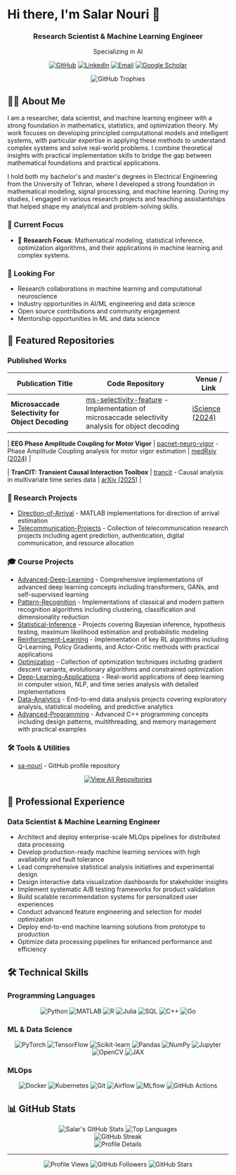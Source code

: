 # Hi there, I'm Salar Nouri 👋

<div align="center">
<!--   <img src="https://github.com/sa-nouri/sa-nouri/blob/main/profile.jpg" alt="Salar Nouri" width="200" style="border-radius: 50%;"/> -->
  
  <h3>Research Scientist & Machine Learning Engineer</h3>
  <p>Specializing in AI</p>
  
  [![GitHub](https://img.shields.io/badge/GitHub-181717?style=for-the-badge&logo=github&logoColor=white)](https://github.com/sa-nouri)
  [![LinkedIn](https://img.shields.io/badge/LinkedIn-0077B5?style=for-the-badge&logo=linkedin&logoColor=white)](https://www.linkedin.com/in/salar-nouri/)
  [![Email](https://img.shields.io/badge/Email-D14836?style=for-the-badge&logo=gmail&logoColor=white)](mailto:salr.nouri@gmail.com)
  [![Google Scholar](https://img.shields.io/badge/Google_Scholar-4285F4?style=for-the-badge&logo=google-scholar&logoColor=white)](https://scholar.google.com/citations?user=s-7sR8MAAAAJ&hl=en&authuser=1)
</div>

<div align="center">
  <img src="https://github-profile-trophy.vercel.app/?username=sa-nouri&theme=tokyonight&row=1&column=7&no-frame=true" alt="GitHub Trophies" />
</div>

## 👨‍💻 About Me

I am a researcher, data scientist, and machine learning engineer with a strong foundation in mathematics, statistics, and optimization theory. My work focuses on developing principled computational models and intelligent systems, with particular expertise in applying these methods to understand complex systems and solve real-world problems. I combine theoretical insights with practical implementation skills to bridge the gap between mathematical foundations and practical applications.

I hold both my bachelor's and master's degrees in Electrical Engineering from the University of Tehran, where I developed a strong foundation in mathematical modeling, signal processing, and machine learning. During my studies, I engaged in various research projects and teaching assistantships that helped shape my analytical and problem-solving skills.

### 🎯 Current Focus

- 🔭 **Research Focus**: Mathematical modeling, statistical inference, optimization algorithms, and their applications in machine learning and complex systems.


### 🤝 Looking For

- Research collaborations in machine learning and computational neuroscience
- Industry opportunities in AI/ML engineering and data science
- Open source contributions and community engagement
- Mentorship opportunities in ML and data science

## 🚀 Featured Repositories

### Published Works

| Publication Title | Code Repository | Venue / Link |
| ---------------- | --------------- | ------------ |
| **Microsaccade Selectivity for Object Decoding** | [ms-selectivity-feature](https://github.com/sa-nouri/ms-selectivity-feature) - Implementation of microsaccade selectivity analysis for object decoding | [iScience (2024)](https://doi.org/10.1016/j.isci.2024.111584) |

| **EEG Phase Amplitude Coupling for Motor Vigor** | [pacnet-neuro-vigor](https://github.com/sa-nouri/pacnet-neuro-vigor) - Phase Amplitude Coupling analysis for motor vigor estimation | [medRxiv (2024)](https://doi.org/10.1101/2024.02.20.24303077) |

| **TranCIT: Transient Causal Interaction Toolbox** | [trancit](https://github.com/CMC-lab/TranCIT) - Causal analysis in multivariate time series data | [arXiv (2025)](https://arxiv.org/abs/2509.00602) |

### 🔬 Research Projects

- [Direction-of-Arrival](https://github.com/sa-nouri/Direction-of-Arrival) - MATLAB implementations for direction of arrival estimation
- [Telecommunication-Projects](https://github.com/sa-nouri/Telecommunication-Projects) - Collection of telecommunication research projects including agent prediction, authentication, digital communication, and resource allocation

### 🎓 Course Projects

- [Advanced-Deep-Learning](https://github.com/sa-nouri/Advanced-Deep-Learning) - Comprehensive implementations of advanced deep learning concepts including transformers, GANs, and self-supervised learning
- [Pattern-Recognition](https://github.com/sa-nouri/Pattern-Recognition) - Implementations of classical and modern pattern recognition algorithms including clustering, classification and dimensionality reduction
- [Statistical-Inference](https://github.com/sa-nouri/Statistical-Inference) - Projects covering Bayesian inference, hypothesis testing, maximum likelihood estimation and probabilistic modeling
- [Reinforcement-Learning](https://github.com/sa-nouri/Reinforcement-Learning) - Implementation of key RL algorithms including Q-Learning, Policy Gradients, and Actor-Critic methods with practical applications
- [Optimization](https://github.com/sa-nouri/Optimization) - Collection of optimization techniques including gradient descent variants, evolutionary algorithms and constrained optimization
- [Deep-Learning-Applications](https://github.com/sa-nouri/Deep-Learning-Applications) - Real-world applications of deep learning in computer vision, NLP, and time series analysis with detailed implementations
- [Data-Analytics](https://github.com/sa-nouri/Data-Analytics) - End-to-end data analysis projects covering exploratory analysis, statistical modeling, and predictive analytics
- [Advanced-Programming](https://github.com/sa-nouri/Advanced-Programming) - Advanced C++ programming concepts including design patterns, multithreading, and memory management with practical examples

### 🛠️ Tools & Utilities

<!-- - [sa-nouri.github.io](https://github.com/sa-nouri/sa-nouri.github.io) - Personal website and blog -->
- [sa-nouri](https://github.com/sa-nouri/sa-nouri) - GitHub profile repository

<div align="center">
  <a href="https://github.com/sa-nouri?tab=repositories">
    <img src="https://img.shields.io/badge/View_All_Repositories-181717?style=for-the-badge&logo=github&logoColor=white" alt="View All Repositories"/>
  </a>
</div>

## 💼 Professional Experience

### Data Scientist & Machine Learning Engineer

- Architect and deploy enterprise-scale MLOps pipelines for distributed data processing
- Develop production-ready machine learning services with high availability and fault tolerance
- Lead comprehensive statistical analysis initiatives and experimental design
- Design interactive data visualization dashboards for stakeholder insights
- Implement systematic A/B testing frameworks for product validation
- Build scalable recommendation systems for personalized user experiences
- Conduct advanced feature engineering and selection for model optimization
- Deploy end-to-end machine learning solutions from prototype to production
- Optimize data processing pipelines for enhanced performance and efficiency

## 🛠️ Technical Skills

### Programming Languages

<div align="center">
  <img src="https://img.shields.io/badge/Python-3776AB?style=for-the-badge&logo=python&logoColor=white" alt="Python"/>
  <img src="https://img.shields.io/badge/MATLAB-0076A8?style=for-the-badge&logo=mathworks&logoColor=white" alt="MATLAB"/>
  <img src="https://img.shields.io/badge/R-276DC3?style=for-the-badge&logo=r&logoColor=white" alt="R"/>
  <img src="https://img.shields.io/badge/Julia-9558B2?style=for-the-badge&logo=julia&logoColor=white" alt="Julia"/>
  <img src="https://img.shields.io/badge/SQL-4479A1?style=for-the-badge&logo=mysql&logoColor=white" alt="SQL"/>
  <img src="https://img.shields.io/badge/C++-00599C?style=for-the-badge&logo=cplusplus&logoColor=white" alt="C++"/>
  <img src="https://img.shields.io/badge/Go-00ADD8?style=for-the-badge&logo=go&logoColor=white" alt="Go"/>
</div>

### ML & Data Science

<div align="center">
  <img src="https://img.shields.io/badge/PyTorch-EE4C2C?style=for-the-badge&logo=pytorch&logoColor=white" alt="PyTorch"/>
  <img src="https://img.shields.io/badge/TensorFlow-FF6F00?style=for-the-badge&logo=tensorflow&logoColor=white" alt="TensorFlow"/>
  <img src="https://img.shields.io/badge/Scikit--Learn-F7931E?style=for-the-badge&logo=scikit-learn&logoColor=white" alt="Scikit-learn"/>
  <img src="https://img.shields.io/badge/Pandas-150458?style=for-the-badge&logo=pandas&logoColor=white" alt="Pandas"/>
  <img src="https://img.shields.io/badge/NumPy-013243?style=for-the-badge&logo=numpy&logoColor=white" alt="NumPy"/>
  <img src="https://img.shields.io/badge/Jupyter-F37626?style=for-the-badge&logo=jupyter&logoColor=white" alt="Jupyter"/>
  <img src="https://img.shields.io/badge/OpenCV-5C3EE8?style=for-the-badge&logo=opencv&logoColor=white" alt="OpenCV"/>
  <img src="https://img.shields.io/badge/JAX-A42E2B?style=for-the-badge&logo=jax&logoColor=white" alt="JAX"/>
</div>

### MLOps

<div align="center">
  <img src="https://img.shields.io/badge/Docker-2496ED?style=for-the-badge&logo=docker&logoColor=white" alt="Docker"/>
  <img src="https://img.shields.io/badge/Kubernetes-326CE5?style=for-the-badge&logo=kubernetes&logoColor=white" alt="Kubernetes"/>
  <img src="https://img.shields.io/badge/Git-F05032?style=for-the-badge&logo=git&logoColor=white" alt="Git"/>
  <img src="https://img.shields.io/badge/Airflow-017CEE?style=for-the-badge&logo=apache-airflow&logoColor=white" alt="Airflow"/>
  <img src="https://img.shields.io/badge/MLflow-019733?style=for-the-badge&logo=mlflow&logoColor=white" alt="MLflow"/>
  <img src="https://img.shields.io/badge/GitHub_Actions-2088FF?style=for-the-badge&logo=github-actions&logoColor=white" alt="GitHub Actions"/>
</div>

## 📊 GitHub Stats

<div align="center">
  <img src="https://github-readme-stats.vercel.app/api?username=sa-nouri&show_icons=true&theme=tokyonight&rank_icon=github" alt="Salar's GitHub Stats" />
  <img src="https://github-readme-stats.vercel.app/api/top-langs/?username=sa-nouri&layout=compact&theme=tokyonight" alt="Top Languages" />
</div>

<div align="center">
  <img src="https://github-readme-streak-stats.herokuapp.com/?user=sa-nouri&theme=tokyonight" alt="GitHub Streak" />
</div>

<div align="center">
  <img src="https://github-profile-summary-cards.vercel.app/api/cards/profile-details?username=sa-nouri&theme=tokyonight" alt="Profile Details" />
</div>

---

<div align="center">
  <img src="https://komarev.com/ghpvc/?username=sa-nouri&style=flat-square&color=blue" alt="Profile Views"/>
  <img src="https://img.shields.io/github/followers/sa-nouri?label=Followers&style=social" alt="GitHub Followers"/>
  <img src="https://img.shields.io/github/stars/sa-nouri?label=Stars&style=social" alt="GitHub Stars"/>
</div>
